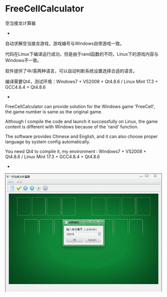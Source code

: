 # FreeCellCalculator
空当接龙计算器

-

自动求解空当接龙游戏，游戏编号与Windows自带游戏一致。

代码在Linux下编译运行成功，但是由于rand函数的不同，Linux下的游戏内容与Windows不一致。

软件提供了中/英两种语言，可以自动判断系统设置选择合适的语言。

编译需要Qt4，测试环境：Windows7 + VS2008 + Qt4.8.6 / Linux Mint 17.3 + GCC4.8.4 + Qt4.8.6

-

FreeCellCalculator can provide solution for the Windows game 'FreeCell', the game number is same as the original game.

Although I compile the code and launch it successfully on Linux, the game content is different with Windows because of the 'rand' function.

The software provides Chinese and English, and it can also choose proper language by system config automatically.

You need Qt4 to compile it, my environment : Windows7 + VS2008 + Qt4.8.6 / Linux Mint 17.3 + GCC4.8.4 + Qt4.8.6

-

![image](previev.gif)
